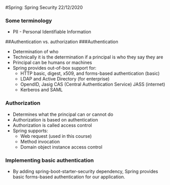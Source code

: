 #Spring: Spring Security
22/12/2020

	
### Some terminology
* PII - Personal Identifiable Information

##Authentication vs. authorization
###Authentication
* Determination of who
* Technically it is the determination if a principal is who they say they are
* Principal can be humans or machines
* Spring provides out-of-box support for:
	* HTTP basic, digest, x509, and forms-based authentication (basic)
	* LDAP and Active Directory (for enterprise)
	* OpendID, Jasig CAS (Central Authentication Service) JASS (internet)
	* Kerberos and SAML

### Authorization
* Determines what the principal can or cannot do
* Authorization is based on authentication
* Authorization is called access control
* Spring supports:
	* Web request (used in this course)
	* Method invocation
	* Domain object instance access control

### Implementing basic authentication
* By adding spring-boot-starter-security dependency, Spring provides basic forms-based authentication for our application.